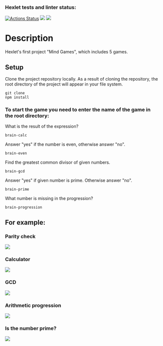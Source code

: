 ### Hexlet tests and linter status:
[![Actions Status](https://github.com/valeriapikul/frontend-project-44/actions/workflows/hexlet-check.yml/badge.svg)](https://github.com/valeriapikul/frontend-project-44/actions)
<a href="https://codeclimate.com/github/valeriapikul/frontend-project-44/maintainability"><img src="https://api.codeclimate.com/v1/badges/d849d712b90ec4022d20/maintainability" /></a>
<a href="https://codeclimate.com/github/valeriapikul/frontend-project-44/test_coverage"><img src="https://api.codeclimate.com/v1/badges/d849d712b90ec4022d20/test_coverage" /></a>

# Description
Hexlet's first project "Mind Games", which includes 5 games.

## Setup
Clone the project repository locally. As a result of cloning the repository, the root directory of the project will appear in your file system.
```
git clone
npm install
```

### To start the game you need to enter the name of the game in the root directory:

What is the result of the expression?
 ```
 brain-calc
 ```
 Answer "yes" if the number is even, otherwise answer "no".
 ```
 brain-even
 ```
 Find the greatest common divisor of given numbers.
 ```
 brain-gcd
 ```
 Answer "yes" if given number is prime. Otherwise answer "no".
 ```
 brain-prime
 ```
 What number is missing in the progression?
 ```
 brain-progression
 ```

## For example:
### Parity check
<a href="https://asciinema.org/a/4YUIR7YW42NG5Hr0fMcvHI9pk" target="_blank"><img src="https://asciinema.org/a/4YUIR7YW42NG5Hr0fMcvHI9pk.svg" /></a>

### Calculator
<a href="https://asciinema.org/a/JC3WNrWl5GJBgDYvEvhRKrhEF" target="_blank"><img src="https://asciinema.org/a/JC3WNrWl5GJBgDYvEvhRKrhEF.svg" /></a>

### GCD
<a href="https://asciinema.org/a/IluHUSJizyDhXKxzK1H678Lyu" target="_blank"><img src="https://asciinema.org/a/IluHUSJizyDhXKxzK1H678Lyu.svg" /></a>

### Arithmetic progression
<a href="https://asciinema.org/a/CYBTbYHFLXsxBnEOLVMFsp58P" target="_blank"><img src="https://asciinema.org/a/CYBTbYHFLXsxBnEOLVMFsp58P.svg" /></a>

### Is the number prime?
<a href="https://asciinema.org/a/4x0xD09REWipNAsvr5JCaAQZj" target="_blank"><img src="https://asciinema.org/a/4x0xD09REWipNAsvr5JCaAQZj.svg" /></a>